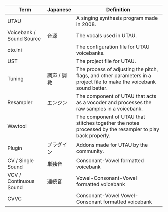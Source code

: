 | Term | Japanese | Definition |
|-|-|-|
| UTAU | | A singing synthesis program made in 2008. |
| Voicebank / Sound Source | 音源 | The vocals used in UTAU. |
| oto.ini |  | The configuration file for UTAU voicebanks. |
| UST |  | The project file for UTAU. |
| Tuning | 調声 / 調教 | The process of adjusting the pitch, flags, and other parameters in a project file to make the voicebank sound better. |
| Resampler | エンジン | The component of UTAU that acts as a vocoder and processes the raw samples in a voicebank. |
| Wavtool |  | The component of UTAU that stitches together the notes processed by the resampler to play back properly. |
| Plugin  | プラグイン | Addons made for UTAU by the community. |
| CV / Single Sound | 単独音 | Consonant-Vowel formatted voicebank |
| VCV / Continuous Sound | 連続音 | Vowel-Consonant-Vowel formatted voicebank |
| CVVC |  | Consonant-Vowel Vowel-Consonant formatted voicebank |
